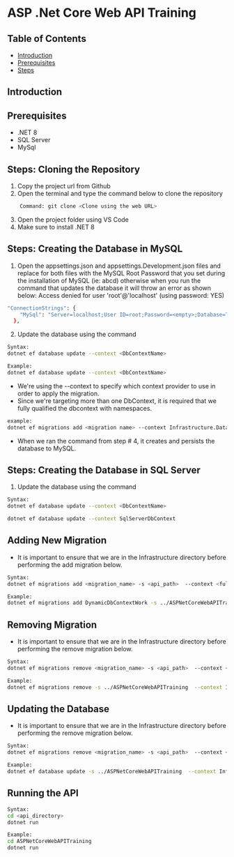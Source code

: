 # ASP .Net Core Web API Training

## Table of Contents
- [Introduction](#introduction)
- [Prerequisites](#prerequisites)
- [Steps](#steps)

## Introduction

## Prerequisites
- .NET 8
- SQL Server
- MySql

## Steps: Cloning the Repository
1. Copy the project url from Github 
2. Open the terminal and type the command below to clone the repository
``` sh 
    Command: git clone <Clone using the web URL>
```
3. Open the project folder using VS Code 
4. Make sure to install .NET 8

## Steps: Creating the Database in MySQL
1. Open the appsettings.json and appsettings.Development.json files and replace <empty> for both files with the MySQL Root Password that you set during the installation of MySQL (ie: abcd) otherwise when you run the command that updates the database it will throw an error as shown below:
Access denied for user 'root'@'localhost' (using password: YES)

``` sh
"ConnectionStrings": {
    "MySql": "Server=localhost;User ID=root;Password=<empty>;Database=Training;",
  },
```

2. Update the database using the command 
``` sh 
Syntax:
dotnet ef database update --context <DbContextName>

Example:
dotnet ef database update --context <DbContextName>
```

* We're using the --context to specify which context provider to use in order to apply the migration.
* Since we're targeting more than one DbContext, it is required that we fully qualified the dbcontext with namespaces.
``` sh
example:
dotnet ef migrations add <migration name> --context Infrastructure.Databases.MySqlDbContext 
```
* When we ran the command from step # 4, it creates and persists the database to MySQL. 


## Steps: Creating the Database in SQL Server
1. Update the database using the command 
``` sh 
Syntax:
dotnet ef database update --context <DbContextName>

dotnet ef database update --context SqlServerDbContext
```
## Adding New Migration
* It is important to ensure that we are in the Infrastructure directory before performing the add migration below.

``` sh 
Syntax:
dotnet ef migrations add <migration_name> -s <api_path>  --context <fully_qualified_with_namespace>.<dbcontext_name> -o <new_output_directory>/<for_migration>

Example:
dotnet ef migrations add DynamicDbContextWork -s ../ASPNetCoreWebAPITraining  --context Infrastructure.Databases.MySqlDbContext -o Persistence/Migrations/MySqlServerMigrations
```

## Removing Migration
* It is important to ensure that we are in the Infrastructure directory before performing the remove migration below.

``` sh 
Syntax:
dotnet ef migrations remove <migration_name> -s <api_path>  --context <fully_qualified_with_namespace>.<dbcontext_name> 

Example:
dotnet ef migrations remove -s ../ASPNetCoreWebAPITraining  --context Infrastructure.Databases.MySqlDbContext
```

## Updating the Database
* It is important to ensure that we are in the Infrastructure directory before performing the remove migration below.

``` sh 
Syntax:
dotnet ef migrations remove <migration_name> -s <api_path>  --context <fully_qualified_with_namespace>.<dbcontext_name> 

Example:
dotnet ef database update -s ../ASPNetCoreWebAPITraining  --context Infrastructure.Databases.SqlServerDbContext
```

## Running the API

``` sh 
Syntax:
cd <api_directory>
dotnet run

Example:
cd ASPNetCoreWebAPITraining
dotnet run
```
